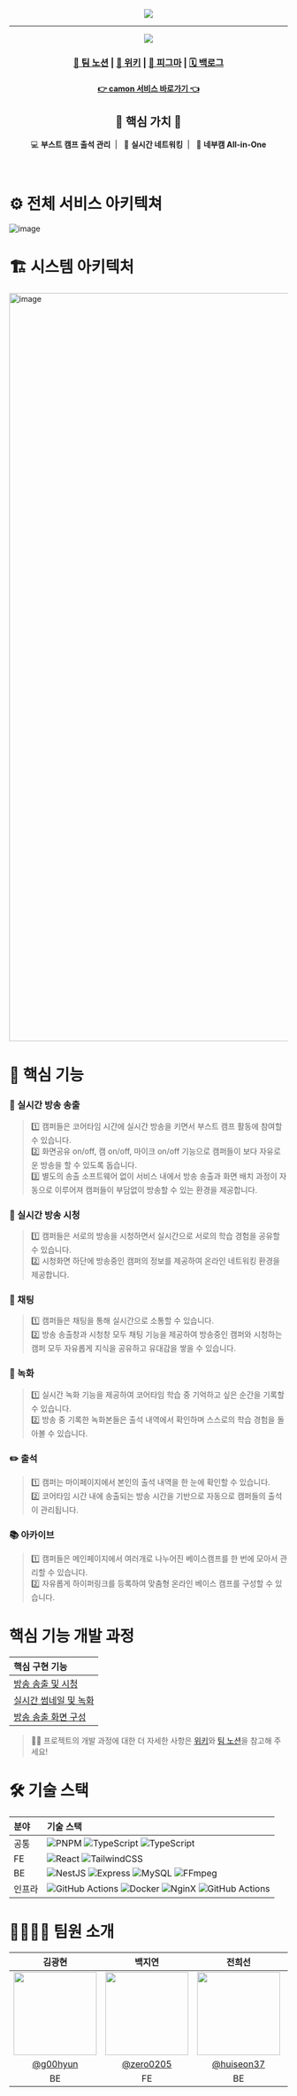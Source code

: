<div align="center">
    <img src="https://github.com/user-attachments/assets/b3d9e371-82a9-4423-9104-0ffcf322ae3a">
    <hr>
    <img src="https://github.com/user-attachments/assets/5dbc8d2a-8819-43bf-9d5e-9fd9237c971d">
    <br />
    <h3>
      <a href='https://intelligent-broker-ff0.notion.site/Cam-on-1290201238ac808ebb56d75e07685ae4'>📒 팀 노션</a> | 
      <a href='https://github.com/boostcampwm-2024/web20-camon/wiki'>🔎 위키</a> | 
      <a href='https://www.figma.com/design/ckY510YXPKJJUoURVxlmYz/Cam'on?node-id=0-1&node-type=canvas&t=BIq7ck3oUBLHea8J-0'>🎨 피그마</a> | 
      <a href='https://github.com/orgs/boostcampwm-2024/projects/85'on?node-id=0-1&node-type=canvas&t=BIq7ck3oUBLHea8J-0'>🗓️ 백로그</a>
    </h3>
    <h4>
      <a href='https://cam-on.site'>👉 camon 서비스 바로가기 👈</a> 
    </h3>
    <h2>🌟 핵심 가치 🌟</h2>
    <p>
        💻 <b>부스트 캠프 출석 관리</b>&nbsp;&nbsp;|&nbsp;&nbsp;
        🤝 <b>실시간 네트워킹</b>&nbsp;&nbsp;|&nbsp;&nbsp;
        👥 <b>네부캠 All-in-One</b>
    </p>
</div>
<br/>

# ⚙️ 전체 서비스 아키텍쳐
![image](https://github.com/user-attachments/assets/f35da73a-0cc6-4aa1-b0aa-36094ffeb87e)

# 🏗️ 시스템 아키텍처
<img width="1352" alt="image" src="https://github.com/user-attachments/assets/e8e1eef7-4c3e-46e6-bdae-91934bcc4237">

# 🎯 핵심 기능
### 🎥 실시간 방송 송출
> 1️⃣ 캠퍼들은 코어타임 시간에 실시간 방송을 키면서 부스트 캠프 활동에 참여할 수 있습니다.<br>
> 2️⃣ 화면공유 on/off, 캠 on/off, 마이크 on/off 기능으로  캠퍼들이 보다 자유로운 방송을 할 수 있도록 돕습니다.<br>
> 3️⃣ 별도의 송출 소프트웨어 없이 서비스 내에서 방송 송출과 화면 배치 과정이 자동으로 이루어져 캠퍼들이 부담없이 방송할 수 있는 환경을 제공합니다.

### 👀 실시간 방송 시청
> 1️⃣ 캠퍼들은 서로의 방송을 시청하면서 실시간으로 서로의 학습 경험을 공유할 수 있습니다.<br>
> 2️⃣ 시청화면 하단에 방송중인 캠퍼의 정보를 제공하여 온라인 네트워킹 환경을 제공합니다.<br>

### 💬 채팅
> 1️⃣ 캠퍼들은 채팅을 통해 실시간으로 소통할 수 있습니다.<br>
> 2️⃣ 방송 송출창과 시청창 모두 채팅 기능을 제공하여 방송중인 캠퍼와 시청하는 캠퍼 모두 자유롭게 지식을 공유하고 유대감을 쌓을 수 있습니다.<br>

### 🔴 녹화
> 1️⃣ 실시간 녹화 기능을 제공하여 코어타임 학습 중 기억하고 싶은 순간을 기록할 수 있습니다.<br>
> 2️⃣ 방송 중 기록한 녹화본들은 출석 내역에서 확인하며 스스로의 학습 경험을 돌아볼 수 있습니다.<br>

### ✏️ 출석
> 1️⃣ 캠퍼는 마이페이지에서 본인의 출석 내역을 한 눈에 확인할 수 있습니다.<br>
> 2️⃣ 코어타임 시간 내에 송출되는 방송 시간을 기반으로 자동으로 캠퍼들의 출석이 관리됩니다.<br>

### 📚 아카이브
> 1️⃣ 캠퍼들은 메인페이지에서 여러개로 나누어진 베이스캠프를 한 번에 모아서 관리할 수 있습니다.<br>
> 2️⃣ 자유롭게 하이퍼링크를 등록하여 맞춤형 온라인 베이스 캠프를 구성할 수 있습니다.<br>

# 핵심 기능 개발 과정
| 핵심 구현 기능 |
|:---|
| [방송 송출 및 시청](https://github.com/boostcampwm-2024/web20-camon/wiki/%EB%B0%A9%EC%86%A1-%EC%86%A1%EC%B6%9C-%EB%B0%8F-%EC%8B%9C%EC%B2%AD-%EA%B5%AC%ED%98%84) | 
| [실시간 썸네일 및 녹화](https://github.com/boostcampwm-2024/web20-camon/wiki/%EC%8B%A4%EC%8B%9C%EA%B0%84-%EC%8D%B8%EB%84%A4%EC%9D%BC%EA%B3%BC-%EB%85%B9%ED%99%94-%EA%B8%B0%EB%8A%A5-%EA%B5%AC%ED%98%84) |
|[방송 송출 화면 구성](https://github.com/boostcampwm-2024/web20-camon/wiki/Canvas-Api%EB%A5%BC-%EC%82%AC%EC%9A%A9%ED%95%9C-%EB%B0%A9%EC%86%A1-%EC%86%A1%EC%B6%9C-%ED%99%94%EB%A9%B4-%EA%B5%AC%EC%84%B1)|


> 🙇‍♀️ 프로젝트의 개발 과정에 대한 더 자세한 사항은 [위키](https://github.com/boostcampwm-2024/web20-camon/wiki)와 [팀 노션](https://intelligent-broker-ff0.notion.site/Cam-on-1290201238ac808ebb56d75e07685ae4)을 참고해 주세요!

# 🛠️ 기술 스택

| 분야 | 기술 스택 |
|:---|:---|
| 공통       | ![PNPM](https://img.shields.io/badge/pnpm-%234a4a4a.svg?style=for-the-badge&logo=pnpm&logoColor=f69220) ![TypeScript](https://img.shields.io/badge/typescript-3178C6?style=for-the-badge&logo=typescript&logoColor=white) ![TypeScript](https://img.shields.io/badge/mediasoup-895fde?style=for-the-badge&logoColor=white)                                                                                                                                          |
| FE | ![React](https://img.shields.io/badge/react-%2320232a.svg?style=for-the-badge&logo=react&logoColor=%2361DAFB) ![TailwindCSS](https://img.shields.io/badge/tailwindcss-%2338B2AC.svg?style=for-the-badge&logo=tailwind-css&logoColor=white) |
| BE     | ![NestJS](https://img.shields.io/badge/nestjs-E0234E?style=for-the-badge&logo=nestjs&logoColor=white) ![Express](https://img.shields.io/badge/express-000000?style=for-the-badge&logo=FFmpeg&logoColor=white) ![MySQL](https://img.shields.io/badge/mysql-4479A1?style=for-the-badge&logo=mysql&logoColor=white) ![FFmpeg](https://img.shields.io/badge/FFmpeg-007808?style=for-the-badge&logo=FFmpeg&logoColor=white)                                      |
| 인프라   |  ![GitHub Actions](https://img.shields.io/badge/Ncloud-03C75A?style=for-the-badge&logo=naver&logoColor=white) ![Docker](https://img.shields.io/badge/docker-2496ED?style=for-the-badge&logo=docker&logoColor=white) ![NginX](https://img.shields.io/badge/nginx-009639?style=for-the-badge&logo=nginx&logoColor=white) ![GitHub Actions](https://img.shields.io/badge/githubactions-FF4438?style=for-the-badge&logo=githubactions&logoColor=white)                 |

# 👨‍👩‍👧‍👦 팀원 소개
| 김광현| 백지연 | 전희선 | 한승헌 |
|:---:|:---:|:---:|:---:|
| <img src="https://github.com/g00hyun.png" width="150" height="150"> | <img src="https://github.com/zero0205.png" width="150" height="150"> | <img src="https://github.com/huiseon37.png" width="150" height="150"> | <img src="https://github.com/seungheon123.png" width="150" height="150"> |
| [@g00hyun](https://github.com/g00hyun) | [@zero0205](https://github.com/zero0205) | [@huiseon37](https://github.com/huiseon37) | [@seungheon123](https://github.com/seungheon123) |
| BE | FE | BE | BE |


<!-- ## 🚀 시작하기
### Installation
```bash
# 저장소 클론
git clone https://github.com/boostcampwm-2024/web20-camon.git

# 의존성 설치
pnpm install

# client
cd apps/client
pnpm dev

# api / media / chat 서버
cd apps/{SERVER_NAME}
pnpm start
``` -->
